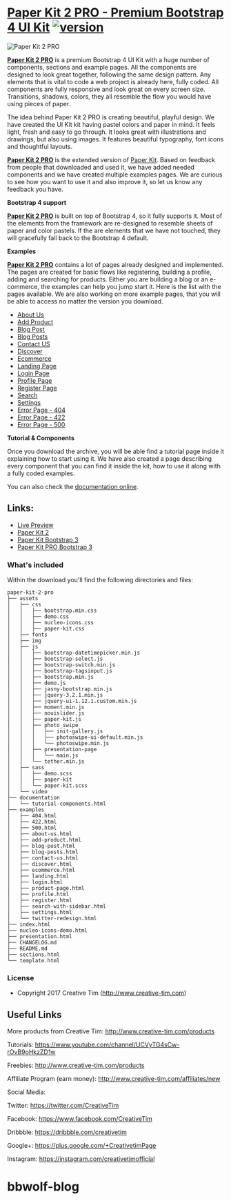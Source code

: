 # [Paper Kit 2 PRO - Premium Bootstrap 4 UI Kit](http://demos.creative-tim.com/paper-kit-2-pro/presentation.html) [![version][version-badge]][CHANGELOG]

![Paper Kit 2 PRO](https://s3.amazonaws.com/creativetim_bucket/products/60/original/opt_pk2p_thumbnail.jpg?1501180792)

**[Paper Kit 2 PRO](https://creative-tim.com/live/paper-kit-2-pro)** is a premium Bootstrap 4 UI Kit with a huge number of components, sections and example pages. All the components are designed to look great together, following the same design pattern. Any elements that is vital to code a web project is already here, fully coded. All components are fully responsive and look great on every screen size. Transitions, shadows, colors, they all resemble the flow you would have using pieces of paper.

The idea behind Paper Kit 2 PRO is creating beautiful, playful design. We have created the UI Kit kit having pastel colors and paper in mind. It feels light, fresh and easy to go through. It looks great with illustrations and drawings, but also using images. It features beautiful typography, font icons and thoughtful layouts.

**[Paper Kit 2 PRO](https://creative-tim.com/live/paper-kit-2-pro)** is the extended version of [Paper Kit](https://www.creative-tim.com/product/paper-kit). Based on feedback from people that downloaded and used it, we have added needed components and we have created multiple examples pages. We are curious to see how you
want to use it and also improve it, so let us know any feedback you have.


**Bootstrap 4 support**

**[Paper Kit 2 PRO](https://creative-tim.com/live/paper-kit-2-pro)** is built on top of Bootstrap 4, so it fully supports it. Most of the elements from the framework are re-designed to resemble sheets of paper and color pastels. If the are elements that we have not touched, they will gracefully fall back to the Bootstrap 4 default.

**Examples**

**[Paper Kit 2 PRO](https://creative-tim.com/live/paper-kit-2-pro)** contains a lot of pages already designed and implemented. The pages are created for basic flows like registering, building a profile, adding and searching for products. Either you are building a blog or an e-commerce, the examples can help you jump start it. Here is the list with the pages available. We are also working on more example pages, that you will be able to access no matter the version you download.


- [About Us](http://demos.creative-tim.com/paper-kit-2-pro/examples/about-us.html)
- [Add Product](http://demos.creative-tim.com/paper-kit-2-pro/examples/add-product.html)
- [Blog Post](http://demos.creative-tim.com/paper-kit-2-pro/examples/blog-post.html)
- [Blog Posts](http://demos.creative-tim.com/paper-kit-2-pro/examples/blog-posts.html)
- [Contact US](http://demos.creative-tim.com/paper-kit-2-pro/examples/contact-us.html)
- [Discover](http://demos.creative-tim.com/paper-kit-2-pro/examples/discover.html)
- [Ecommerce](http://demos.creative-tim.com/paper-kit-2-pro/examples/ecommerce.html)
- [Landing Page](http://demos.creative-tim.com/paper-kit-2-pro/examples/landing.html)
- [Login Page](http://demos.creative-tim.com/paper-kit-2-pro/examples/login.html)
- [Profile Page](http://demos.creative-tim.com/paper-kit-2-pro/examples/profile.html)
- [Register Page](http://demos.creative-tim.com/paper-kit-2-pro/examples/register.html)
- [Search](http://demos.creative-tim.com/paper-kit-2-pro/examples/search-with-sidebar.html)
- [Settings](http://demos.creative-tim.com/paper-kit-2-pro/examples/settings.html)
- [Error Page - 404](http://demos.creative-tim.com/paper-kit-2-pro/examples/404.html)
- [Error Page - 422](http://demos.creative-tim.com/paper-kit-2-pro/examples/422.html)
- [Error Page - 500](http://demos.creative-tim.com/paper-kit-2-pro/examples/500.html)

**Tutorial & Components**

Once you download the archive, you will be able find a tutorial page inside it explaining how to start using it. We have also created a page describing every component that you can find it inside the kit, how to use it along with a fully coded examples.

You can also check the [documentation online](https://demos.creative-tim.com/paper-kit-2-pro/docs/1.0/getting-started/introduction.html).

## Links:

+ [Live Preview](http://demos.creative-tim.com/paper-kit-2-pro/presentation.html)
+ [Paper Kit 2](http://demos.creative-tim.com/paper-kit-2/index.html)
+ [Paper Kit Bootstrap 3](http://demos.creative-tim.com/paper-kit)
+ [Paper Kit PRO Bootstrap 3](http://demos.creative-tim.com/paper-kit-pro/presentation.html)

### What's included

Within the download you'll find the following directories and files:

```
paper-kit-2-pro
├── assets
│   ├── css
│   │   ├── bootstrap.min.css
│   │   ├── demo.css
│   │   ├── nucleo-icons.css
│   │   ├── paper-kit.css
│   ├── fonts
│   ├── img
│   ├── js
│   │   ├── bootstrap-datetimepicker.min.js
│   │   ├── bootstrap-select.js
│   │   ├── bootstrap-switch.min.js
│   │   ├── bootstrap-tagsinput.js
│   │   ├── bootstrap.min.js
│   │   ├── demo.js
│   │   ├── jasny-bootstrap.min.js
│   │   ├── jquery-3.2.1.min.js
│   │   ├── jquery-ui-1.12.1.custom.min.js
│   │   ├── moment.min.js
│   │   ├── nouislider.js
│   │   ├── paper-kit.js
│   │   ├── photo_swipe
│   │   │   ├── init-gallery.js
│   │   │   ├── photoswipe-ui-default.min.js
│   │   │   └── photoswipe.min.js
│   │   ├── presentation-page
│   │   │   └── main.js
│   │   └── tether.min.js
│   ├── sass
│   │   ├── demo.scss
│   │   ├── paper-kit
│   │   └── paper-kit.scss
│   └── video
├── documentation
│   └── tutorial-components.html
├── examples
│   ├── 404.html
│   ├── 422.html
│   ├── 500.html
│   ├── about-us.html
│   ├── add-product.html
│   ├── blog-post.html
│   ├── blog-posts.html
│   ├── contact-us.html
│   ├── discover.html
│   ├── ecommerce.html
│   ├── landing.html
│   ├── login.html
│   ├── product-page.html
│   ├── profile.html
│   ├── register.html
│   ├── search-with-sidebar.html
│   ├── settings.html
│   └── twitter-redesign.html
├── index.html
├── nucleo-icons-demo.html
├── presentation.html
├── CHANGELOG.md
├── README.md
├── sections.html
└── template.html

```

### License

- Copyright 2017 Creative Tim (http://www.creative-tim.com)


## Useful Links

More products from Creative Tim: <http://www.creative-tim.com/products>

Tutorials: <https://www.youtube.com/channel/UCVyTG4sCw-rOvB9oHkzZD1w>

Freebies: <http://www.creative-tim.com/products>

Affiliate Program (earn money): <http://www.creative-tim.com/affiliates/new>

Social Media:

Twitter: <https://twitter.com/CreativeTim>

Facebook: <https://www.facebook.com/CreativeTim>

Dribbble: <https://dribbble.com/creativetim>

Google+: <https://plus.google.com/+CreativetimPage>

Instagram: <https://instagram.com/creativetimofficial>

[CHANGELOG]: ./CHANGELOG.md
[LICENSE]: ./LICENSE.md
[version-badge]: https://img.shields.io/badge/version-2.2.0-blue.svg
# bbwolf-blog
